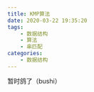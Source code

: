 ```yaml
---
title: KMP算法
date: 2020-03-22 19:35:20
tags:
    - 数据结构
    - 算法
    - 串匹配
categories:
    - 数据结构
---
```


暂时鸽了（bushi）

<!-- more -->

